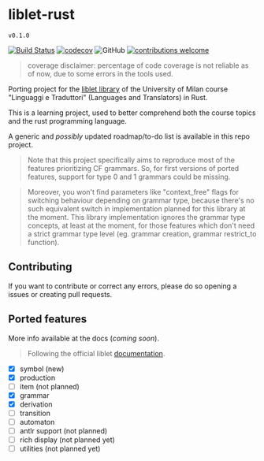 # liblet-rust

`v0.1.0`

[![Build Status](https://travis-ci.org/kristiannotari/liblet-rust.png?branch=master)](https://travis-ci.org/kristiannotari/liblet-rust)
[![codecov](https://codecov.io/gh/kristiannotari/liblet-rust/branch/master/graph/badge.svg)](https://codecov.io/gh/kristiannotari/liblet-rust)
![GitHub](https://img.shields.io/github/license/kristiannotari/liblet-rust)
[![contributions welcome](https://img.shields.io/badge/contributions-welcome-brightgreen.svg?style=flat)](https://github.com/dwyl/esta/issues)

> coverage disclaimer: percentage of code coverage is not reliable as of now, due to some errors in the tools used.

Porting project for the [liblet library](https://github.com/let-unimi/liblet) of the University of Milan course "Linguaggi e Traduttori" (Languages and Translators) in Rust.

This is a learning project, used to better comprehend both the course topics and the rust programming language.

A generic and _possibly_ updated roadmap/to-do list is available in this repo project.

> Note that this project specifically aims to reproduce most of the features prioritizing CF grammars. So, for first versions of ported features, support for type 0 and 1 grammars could be missing.

> Moreover, you won't find parameters like "context_free" flags for switching behaviour depending on grammar type, because there's no such equivalent switch in implementation planned for this library at the moment. This library implementation ignores the grammar type concepts, at least at the moment, for those features which don't need a strict grammar type level (eg. grammar creation, grammar restrict_to function).

## Contributing

If you want to contribute or correct any errors, please do so opening a issues or creating pull requests.

## Ported features

More info available at the docs (*coming soon*).

> Following the official liblet [documentation](https://liblet.readthedocs.io/en/v1.1.0-alpha/api.html#liblet.grammar.Grammar.restrict_to).

- [x] symbol (new)
- [x] production
- [ ] item (not planned)
- [x] grammar
- [x] derivation
- [ ] transition
- [ ] automaton
- [ ] antlr support (not planned)
- [ ] rich display (not planned yet)
- [ ] utilities (not planned yet)
